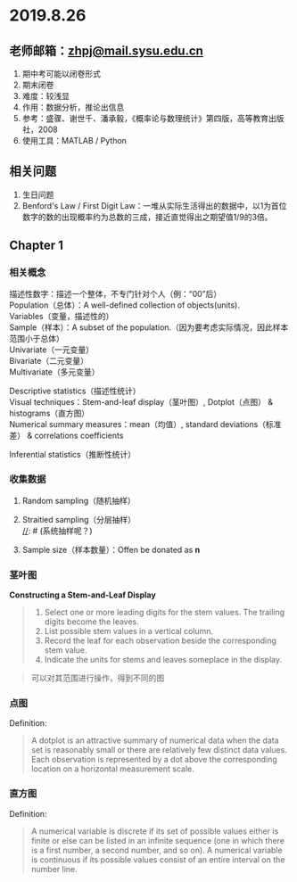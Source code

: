 # 2019.8.26

## 老师邮箱：zhpj@mail.sysu.edu.cn

1. 期中考可能以闭卷形式
2. 期末闭卷
3. 难度：较浅显
4. 作用：数据分析，推论出信息
5. 参考：盛骤、谢世千、潘承毅，《概率论与数理统计》第四版，高等教育出版社，2008
6. 使用工具：MATLAB / Python

## 相关问题

1. 生日问题
2. Benford's Law / First Digit Law：一堆从实际生活得出的数据中，以1为首位数字的数的出现概率约为总数的三成，接近直觉得出之期望值1/9的3倍。

## Chapter 1

### 相关概念

描述性数字：描述一个整体，不专门针对个人（例：“00”后）  
Population（总体）：A well-defined collection of objects(units).  
Variables（变量，描述性的）  
Sample（样本）：A subset of the population.（因为要考虑实际情况，因此样本范围小于总体）  
Univariate（一元变量）  
Bivariate（二元变量）  
Multivariate（多元变量）  

Descriptive statistics（描述性统计）  
Visual techniques：Stem-and-leaf display（茎叶图）, Dotplot（点图） & histograms（直方图）  
Numerical summary measures：mean（均值）, standard deviations（标准差） & correlations coefficients  

Inferential statistics（推断性统计）

[//]: # (Population -Deduction-> Sample)

### 收集数据

1. Random sampling（随机抽样）  
2. Straitied sampling（分层抽样）  
[//]: # (系统抽样呢？)

1. Sample size（样本数量）：Offen be donated as **n**

### 茎叶图

**Constructing a Stem-and-Leaf Display**
> 1. Select one or more leading digits for the stem values. The trailing digits become the leaves. 
> 2. List possible stem values in a vertical column. 
> 3. Record the leaf for each observation beside the corresponding stem value. 
> 4. Indicate the units for stems and leaves someplace in the display.  

> 可以对其范围进行操作，得到不同的图

### 点图

Definition:  
> A dotplot is an attractive summary of numerical data when the data set is reasonably small or there are relatively few distinct data values. Each observation is represented by a dot above the corresponding location on a horizontal measurement scale.   

### 直方图

Definition:  
> A numerical variable is discrete if its set of possible values either is finite or else can be listed in an infinite sequence (one in which there is a first number, a second number, and so on). A numerical variable is continuous if its possible values consist of an entire interval on the number line.
